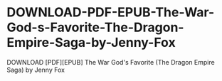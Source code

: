 # DOWNLOAD-PDF-EPUB-The-War-God-s-Favorite-The-Dragon-Empire-Saga-by-Jenny-Fox
DOWNLOAD [PDF][EPUB] The War God's Favorite (The Dragon Empire Saga) by Jenny Fox
